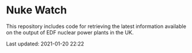 # Nuke Watch

This repository includes code for retrieving the latest information available on the output of EDF nuclear power plants in the UK.

Last updated: 2021-01-20 22:22